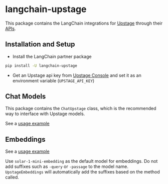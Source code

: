 # langchain-upstage

This package contains the LangChain integrations for [Upstage](https://upstage.ai) through their [APIs](https://developers.upstage.ai/docs/getting-started/models).

## Installation and Setup

- Install the LangChain partner package
```bash
pip install -U langchain-upstage
```

- Get an Upstage api key from [Upstage Console](https://console.upstage.ai/home) and set it as an environment variable (`UPSTAGE_API_KEY`)

## Chat Models

This package contains the `ChatUpstage` class, which is the recommended way to interface with Upstage models.

See a [usage example](https://python.langchain.com/docs/integrations/chat/upstage)

## Embeddings

See a [usage example](https://python.langchain.com/docs/integrations/text_embedding/upstage)

Use `solar-1-mini-embedding` as the default model for embeddings. Do not add suffixes such as `-query` or `-passage` to the model name.
`UpstageEmbeddings` will automatically add the suffixes based on the method called.